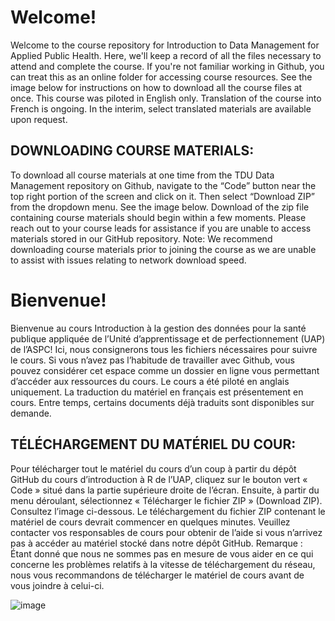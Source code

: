 # Welcome!

Welcome to the course repository for Introduction to Data Management for Applied Public Health. Here, we'll keep a record of all the files necessary to attend and complete the course. If you're not familiar working in Github, you can treat this as an online folder for accessing course resources. See the image below for instructions on how to download all the course files at once. This course was piloted in English only. Translation of the course into French is ongoing. In the interim, select translated materials are available upon request.

## DOWNLOADING COURSE MATERIALS:
To download all course materials at one time from the TDU Data Management repository on Github, navigate to the “Code” button near the top right portion
of the screen and click on it. Then select “Download ZIP” from the dropdown menu. See the image below. Download of the zip file containing course materials should begin within a few moments. Please reach out
to your course leads for assistance if you are unable to access materials stored in our GitHub repository. Note: We recommend downloading course materials prior to joining the course as we are unable to
assist with issues relating to network download speed.

# Bienvenue!
Bienvenue au cours Introduction à la gestion des données pour la santé publique appliquée de l’Unité d’apprentissage et de perfectionnement (UAP) de l’ASPC! Ici, nous consignerons tous les fichiers nécessaires pour suivre le cours. Si vous n’avez pas l’habitude de travailler avec Github, vous pouvez considérer cet espace comme un dossier en ligne vous permettant d’accéder aux ressources du cours. Le cours a été piloté en anglais uniquement. La traduction du matériel en français est présentement en cours. Entre temps, certains documents déjà traduits sont disponibles sur demande.

## TÉLÉCHARGEMENT DU MATÉRIEL DU COUR:
Pour télécharger tout le matériel du cours d’un coup à partir du dépôt GitHub du cours d’introduction à R de l’UAP, cliquez sur le bouton vert « Code » situé dans la partie supérieure droite de l’écran. Ensuite, à partir du menu déroulant, sélectionnez « Télécharger le fichier ZIP » (Download ZIP). Consultez l’image ci-dessous. Le téléchargement du fichier ZIP contenant le matériel de cours devrait commencer en quelques minutes. Veuillez contacter vos responsables de cours pour obtenir de l’aide si vous n’arrivez pas à accéder au matériel stocké dans notre dépôt GitHub. 
Remarque : Étant donné que nous ne sommes pas en mesure de vous aider en ce qui concerne les problèmes relatifs à la vitesse de téléchargement du réseau, nous vous recommandons de télécharger le matériel de cours avant de vous joindre à celui-ci.

 ![image](https://user-images.githubusercontent.com/2482698/201735900-27b13441-f03a-4322-ab56-a45709b99479.png)
